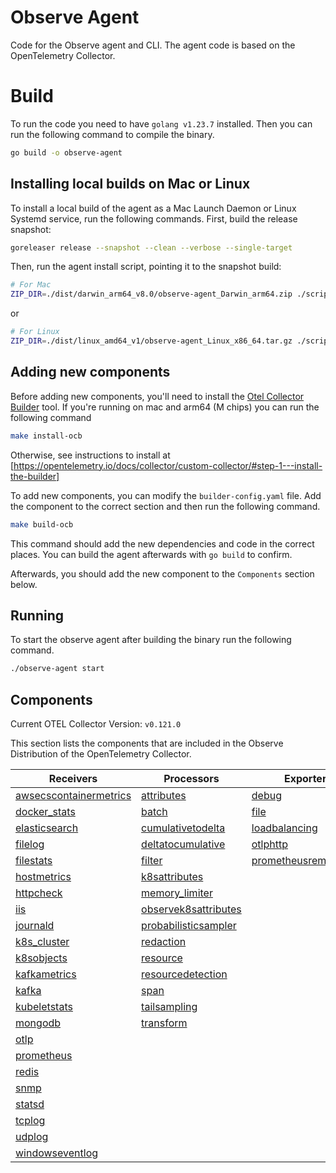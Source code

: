 # Observe Agent

Code for the Observe agent and CLI. The agent code is based on the OpenTelemetry Collector.

# Build

To run the code you need to have `golang v1.23.7` installed. Then you can run the following command to compile the binary.

```sh
go build -o observe-agent
```

## Installing local builds on Mac or Linux

To install a local build of the agent as a Mac Launch Daemon or Linux Systemd service, run the following commands. First, build the release snapshot:

```sh
goreleaser release --snapshot --clean --verbose --single-target
```

Then, run the agent install script, pointing it to the snapshot build:

```sh
# For Mac
ZIP_DIR=./dist/darwin_arm64_v8.0/observe-agent_Darwin_arm64.zip ./scripts/install_mac.sh --token <token> --observe_url <observe_url>
```

or

```sh
# For Linux
ZIP_DIR=./dist/linux_amd64_v1/observe-agent_Linux_x86_64.tar.gz ./scripts/install_linux.sh --token <token> --observe_url <observe_url>
```

## Adding new components

Before adding new components, you'll need to install the [Otel Collector Builder](https://github.com/open-telemetry/opentelemetry-collector/tree/main/cmd/builder) tool. If you're running on mac and arm64 (M chips) you can run the following command

```sh
make install-ocb
```

Otherwise, see instructions to install at [https://opentelemetry.io/docs/collector/custom-collector/#step-1---install-the-builder]

To add new components, you can modify the `builder-config.yaml` file. Add the component to the correct section and then run the following command.

```sh
make build-ocb
```

This command should add the new dependencies and code in the correct places. You can build the agent afterwards with `go build` to confirm.

Afterwards, you should add the new component to the `Components` section below.

## Running

To start the observe agent after building the binary run the following command.

```sh
./observe-agent start
```

## Components

Current OTEL Collector Version: `v0.121.0`

This section lists the components that are included in the Observe Distribution of the OpenTelemetry Collector.

| Receivers                                                | Processors                                            | Exporters                                              | Extensions                           | Connectors                          |
|----------------------------------------------------------|-------------------------------------------------------|--------------------------------------------------------|--------------------------------------|-------------------------------------|
| [awsecscontainermetrics][awsecscontainermetricsreceiver] | [attributes][attributesprocessor]                     | [debug][debugexporter]                                 | [file_storage][filestorage]          | [count][countconnector]             |
| [docker_stats][dockerstatsreceiver]                      | [batch][batchprocessor]                               | [file][fileexporter]                                   | [health_check][healthcheckextension] | [forward][forwardconnector]         |
| [elasticsearch][elasticsearchreceiver]                   | [cumulativetodelta][cumulativetodeltaprocessor]       | [loadbalancing][loadbalancingexporter]                 | [pprof][pprofextension]              | [spanmetrics][spanmetricsconnector] |
| [filelog][filelogreceiver]                               | [deltatocumulative][deltatocumulativeprocessor]       | [otlphttp][otlphttpexporter]                           | [zpages][zpagesextension]            |                                     |
| [filestats][filestatsreceiver]                           | [filter][filterprocessor]                             | [prometheusremotewrite][prometheusremotewriteexporter] |                                      |                                     |
| [hostmetrics][hostmetricsreceiver]                       | [k8sattributes][k8sattributesprocessor]               |                                                        |                                      |                                     |
| [httpcheck][httpcheckreceiver]                           | [memory_limiter][memorylimiterprocessor]              |                                                        |                                      |                                     |
| [iis][iisreceiver]                                       | [observek8sattributes][observek8sattributesprocessor] |                                                        |                                      |                                     |
| [journald][journaldreceiver]                             | [probabilisticsampler][probabilisticsamplerprocessor] |                                                        |                                      |                                     |
| [k8s_cluster][k8sclusterreceiver]                        | [redaction][redactionprocessor]                       |                                                        |                                      |                                     |
| [k8sobjects][k8sobjectsreceiver]                         | [resource][resourceprocessor]                         |                                                        |                                      |                                     |
| [kafkametrics][kafkametricsreceiver]                     | [resourcedetection][resourcedetectionprocessor]       |                                                        |                                      |                                     |
| [kafka][kafkareceiver]                                   | [span][spanprocessor]                                 |                                                        |                                      |                                     |
| [kubeletstats][kubeletstatsreceiver]                     | [tailsampling][tailsamplingprocessor]                 |                                                        |                                      |                                     |
| [mongodb][mongodbreceiver]                               | [transform][transformprocessor]                       |                                                        |                                      |                                     |
| [otlp][otlpreceiver]                                     |                                                       |                                                        |                                      |                                     |
| [prometheus][prometheusreceiver]                         |                                                       |                                                        |                                      |                                     |
| [redis][redisreceiver]                                   |                                                       |                                                        |                                      |                                     |
| [snmp][snmpreceiver]                                     |                                                       |                                                        |                                      |                                     |
| [statsd][statsdreceiver]                                 |                                                       |                                                        |                                      |                                     |
| [tcplog][tcplogreceiver]                                 |                                                       |                                                        |                                      |                                     |
| [udplog][udplogreceiver]                                 |                                                       |                                                        |                                      |                                     |
| [windowseventlog][windowseventlogreceiver]               |                                                       |                                                        |                                      |                                     |

[awsecscontainermetricsreceiver]: https://github.com/open-telemetry/opentelemetry-collector-contrib/tree/v0.119.0/receiver/awsecscontainermetricsreceiver
[dockerstatsreceiver]: https://github.com/open-telemetry/opentelemetry-collector-contrib/tree/v0.119.0/receiver/dockerstatsreceiver
[elasticsearchreceiver]: https://github.com/open-telemetry/opentelemetry-collector-contrib/tree/v0.119.0/receiver/elasticsearchreceiver
[filelogreceiver]: https://github.com/open-telemetry/opentelemetry-collector-contrib/tree/v0.119.0/receiver/filelogreceiver
[filestatsreceiver]: https://github.com/open-telemetry/opentelemetry-collector-contrib/tree/v0.119.0/receiver/filestatsreceiver
[hostmetricsreceiver]: https://github.com/open-telemetry/opentelemetry-collector-contrib/tree/v0.119.0/receiver/hostmetricsreceiver
[httpcheckreceiver]: https://github.com/open-telemetry/opentelemetry-collector-contrib/tree/v0.119.0/receiver/httpcheckreceiver
[iisreceiver]: https://github.com/open-telemetry/opentelemetry-collector-contrib/tree/v0.119.0/receiver/iisreceiver
[journaldreceiver]: https://github.com/open-telemetry/opentelemetry-collector-contrib/tree/v0.119.0/receiver/journaldreceiver
[k8sclusterreceiver]: https://github.com/open-telemetry/opentelemetry-collector-contrib/tree/v0.119.0/receiver/k8sclusterreceiver
[k8sobjectsreceiver]: https://github.com/open-telemetry/opentelemetry-collector-contrib/tree/v0.119.0/receiver/k8sobjectsreceiver
[kafkametricsreceiver]: https://github.com/open-telemetry/opentelemetry-collector-contrib/tree/v0.119.0/receiver/kafkametricsreceiver
[kafkareceiver]: https://github.com/open-telemetry/opentelemetry-collector-contrib/tree/v0.119.0/receiver/kafkareceiver
[kubeletstatsreceiver]: https://github.com/open-telemetry/opentelemetry-collector-contrib/tree/v0.119.0/receiver/kubeletstatsreceiver
[mongodbreceiver]: https://github.com/open-telemetry/opentelemetry-collector-contrib/tree/v0.119.0/receiver/mongodbreceiver
[otlpreceiver]: https://github.com/open-telemetry/opentelemetry-collector/tree/v0.119.0/receiver/otlpreceiver
[prometheusreceiver]: https://github.com/open-telemetry/opentelemetry-collector-contrib/tree/v0.119.0/receiver/prometheusreceiver
[redisreceiver]: https://github.com/open-telemetry/opentelemetry-collector-contrib/tree/v0.119.0/receiver/redisreceiver
[snmpreceiver]: https://github.com/open-telemetry/opentelemetry-collector-contrib/tree/v0.119.0/receiver/snmpreceiver
[statsdreceiver]: https://github.com/open-telemetry/opentelemetry-collector-contrib/tree/v0.119.0/receiver/statsdreceiver
[tcplogreceiver]: https://github.com/open-telemetry/opentelemetry-collector-contrib/tree/v0.119.0/receiver/tcplogreceiver
[udplogreceiver]: https://github.com/open-telemetry/opentelemetry-collector-contrib/tree/v0.119.0/receiver/udplogreceiver
[windowseventlogreceiver]: https://github.com/open-telemetry/opentelemetry-collector-contrib/tree/v0.119.0/receiver/windowseventlogreceiver
[attributesprocessor]: https://github.com/open-telemetry/opentelemetry-collector-contrib/tree/v0.119.0/processor/attributesprocessor
[batchprocessor]: https://github.com/open-telemetry/opentelemetry-collector/tree/v0.119.0/processor/batchprocessor
[cumulativetodeltaprocessor]: https://github.com/open-telemetry/opentelemetry-collector-contrib/tree/v0.119.0/processor/cumulativetodeltaprocessor
[deltatocumulativeprocessor]: https://github.com/open-telemetry/opentelemetry-collector-contrib/tree/v0.119.0/processor/deltatocumulativeprocessor
[filterprocessor]: https://github.com/open-telemetry/opentelemetry-collector-contrib/tree/v0.119.0/processor/filterprocessor
[k8sattributesprocessor]: https://github.com/open-telemetry/opentelemetry-collector-contrib/tree/v0.119.0/processor/k8sattributesprocessor
[memorylimiterprocessor]: https://github.com/open-telemetry/opentelemetry-collector/tree/v0.119.0/processor/memorylimiterprocessor
[observek8sattributesprocessor]: ./components/processors/observek8sattributesprocessor
[probabilisticsamplerprocessor]: https://github.com/open-telemetry/opentelemetry-collector-contrib/tree/v0.119.0/processor/probabilisticsamplerprocessor
[redactionprocessor]: https://github.com/open-telemetry/opentelemetry-collector-contrib/tree/v0.119.0/processor/redactionprocessor
[resourceprocessor]: https://github.com/open-telemetry/opentelemetry-collector-contrib/tree/v0.119.0/processor/resourceprocessor
[resourcedetectionprocessor]: https://github.com/open-telemetry/opentelemetry-collector-contrib/tree/v0.119.0/processor/resourcedetectionprocessor
[spanprocessor]: https://github.com/open-telemetry/opentelemetry-collector-contrib/tree/v0.119.0/processor/spanprocessor
[tailsamplingprocessor]: https://github.com/open-telemetry/opentelemetry-collector-contrib/tree/v0.119.0/processor/tailsamplingprocessor
[transformprocessor]: https://github.com/open-telemetry/opentelemetry-collector-contrib/tree/v0.119.0/processor/transformprocessor
[debugexporter]: https://github.com/open-telemetry/opentelemetry-collector/tree/v0.119.0/exporter/debugexporter
[fileexporter]: https://github.com/open-telemetry/opentelemetry-collector-contrib/tree/v0.119.0/exporter/fileexporter
[loadbalancingexporter]: https://github.com/open-telemetry/opentelemetry-collector-contrib/tree/v0.119.0/exporter/loadbalancingexporter
[otlphttpexporter]: https://github.com/open-telemetry/opentelemetry-collector/tree/v0.119.0/exporter/otlphttpexporter
[prometheusremotewriteexporter]: https://github.com/open-telemetry/opentelemetry-collector-contrib/tree/v0.119.0/exporter/prometheusremotewriteexporter
[countconnector]: https://github.com/open-telemetry/opentelemetry-collector-contrib/tree/v0.119.0/connector/countconnector
[forwardconnector]: https://github.com/open-telemetry/opentelemetry-collector/tree/v0.119.0/connector/forwardconnector
[spanmetricsconnector]: https://github.com/open-telemetry/opentelemetry-collector-contrib/tree/v0.119.0/connector/spanmetricsconnector
[filestorage]: https://github.com/open-telemetry/opentelemetry-collector-contrib/tree/v0.119.0/extension/storage/filestorage
[healthcheckextension]: https://github.com/open-telemetry/opentelemetry-collector-contrib/tree/v0.119.0/extension/healthcheckextension
[pprofextension]: https://github.com/open-telemetry/opentelemetry-collector-contrib/tree/v0.119.0/extension/pprofextension
[zpagesextension]: https://github.com/open-telemetry/opentelemetry-collector/tree/v0.119.0/extension/zpagesextension
